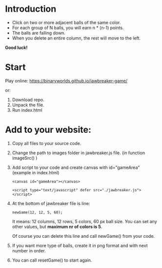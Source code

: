# Introduction

- Click on two or more adjacent balls of the same color.
- For each group of N balls, you will earn n \* (n-1) points.
- The balls are falling down.
- When you delete an entire column, the rest will move to the left.

**Good luck!**

# Start

Play online:
https://binaryworlds.github.io/jawbreaker-game/

or:

1. Download repo.
2. Unpack the file.
3. Run index.html

# Add to your website:

1. Copy all files to your source code.
2. Change the path to images folder in jawbreaker.js file.
   (in function imageSrc() )
3. Add script to your code and create canvas with id="gameArea"
   (example in index.html)

   `<canvas id="gameArea"></canvas>`

   `<script type="text/javascript" defer src="./jawbreaker.js"></script>`

4. At the bottom of jawbreaker file is line:

   `newGame(12, 12, 5, 60);`

   It means: 12 columns, 12 rows, 5 colors, 60 px ball size.
   You can set any other values, but **maximum nr of colors is 5**.

   Of course you can delete this line and call newGame() from your code.

5. If you want more type of balls, create it in png format and with next number in order.
6. You can call resetGame() to start again.
